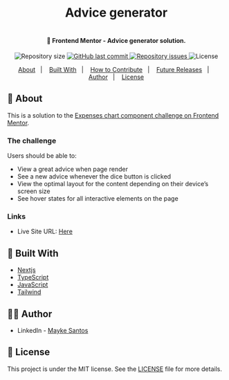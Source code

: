 <h1 align="center"> Advice generator <h1>

<h4 align="center">
  🚀 Frontend Mentor - Advice generator solution.
</h4>

<p align="center">
  
  <img alt="Repository size" src="https://img.shields.io/github/repo-size/sfmayke/expenses-chart-component-main">
  
  <a href="https://github.com/sfmayke/expenses-chart-component-main/commits/main">
    <img alt="GitHub last commit" src="https://img.shields.io/github/last-commit/sfmayke/expenses-chart-component-main">
  </a>

  <a href="https://github.com/sfmayke/expenses-chart-component-main/issues">
    <img alt="Repository issues" src="https://img.shields.io/github/issues/sfmayke/expenses-chart-component-main">
  </a>

  <img alt="License" src="https://img.shields.io/badge/license-MIT-brightgreen">
</p>

<p align="center">
  <a href="#page_with_curl-about">About</a>&nbsp;&nbsp;&nbsp;|&nbsp;&nbsp;&nbsp;
  <a href="#wrench-built-with">Built With</a>&nbsp;&nbsp;&nbsp;|&nbsp;&nbsp;&nbsp;
  <a href="#-how-to-contribute">How to Contribute</a>&nbsp;&nbsp;&nbsp;|&nbsp;&nbsp;&nbsp;
  <a href="#sunglasses-future-releases">Future Releases</a>&nbsp;&nbsp;&nbsp;|&nbsp;&nbsp;&nbsp;
  <a href="#woman_technologist-author">Author</a>&nbsp;&nbsp;&nbsp;|&nbsp;&nbsp;&nbsp;
  <a href="#memo-license">License</a>
</p>
 
## :page_with_curl: About
This is a solution to the [Expenses chart component challenge on Frontend Mentor](https://www.frontendmentor.io/challenges/expenses-chart-component-e7yJBUdjwt).


### The challenge

Users should be able to:

- View a great advice when page render
- See a new advice whenever the dice button is clicked
- View the optimal layout for the content depending on their device’s screen size
- See hover states for all interactive elements on the page

### Links

- Live Site URL: [Here](https://expenses-chart-component-main-sfmayke.vercel.app/)

## :wrench: Built With

- [Nextjs](https://nextjs.org/)
- [TypeScript](https://www.typescriptlang.org/)
- [JavaScript](https://www.javascript.com/)
- [Tailwind](https://tailwindcss.com/)
  
## :man_technologist: Author

- LinkedIn - [Mayke Santos](https://www.linkedin.com/in/maykesantos/)
 
## :memo: License

This project is under the MIT license. See the [LICENSE](LICENSE.md) file for more details.

